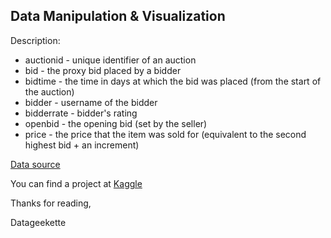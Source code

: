 ## Data Manipulation & Visualization

Description:
- auctionid  - unique identifier of an auction
- bid        - the proxy bid placed by a bidder
- bidtime    - the time in days at which the bid was placed (from the start of the auction)
- bidder     - username of the bidder
- bidderrate - bidder's rating
- openbid    - the opening bid (set by the seller)
- price      - the price that the item was sold for (equivalent to the second highest bid + an increment) 

[Data source](www.modelingonlineauctions.com/datasets)


You can find a project at [Kaggle](www.kaggle.com/elenapetrova/d/onlineauctions/online-auctions-dataset/data-manipulation-visualization-cartier-auctions/)

Thanks for reading,

Datageekette


